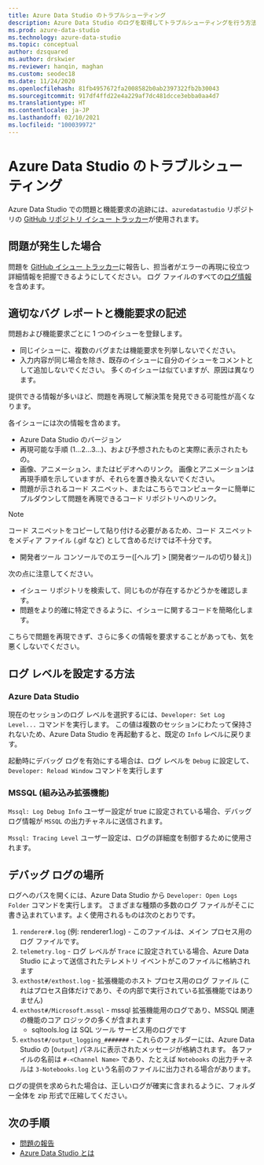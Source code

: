 ```yaml
---
title: Azure Data Studio のトラブルシューティング
description: Azure Data Studio のログを取得してトラブルシューティングを行う方法について説明します。これは、バグ レポートを報告するときに役立ちます。
ms.prod: azure-data-studio
ms.technology: azure-data-studio
ms.topic: conceptual
author: dzsquared
ms.author: drskwier
ms.reviewer: hanqin, maghan
ms.custom: seodec18
ms.date: 11/24/2020
ms.openlocfilehash: 81fb4957672fa2008582b0ab2397322fb2b30043
ms.sourcegitcommit: 917df4ffd22e4a229af7dc481dcce3ebba0aa4d7
ms.translationtype: HT
ms.contentlocale: ja-JP
ms.lasthandoff: 02/10/2021
ms.locfileid: "100039972"
---
```

# <a name="azure-data-studio-troubleshooting"></a>Azure Data Studio のトラブルシューティング
Azure Data Studio での問題と機能要求の追跡には、`azuredatastudio` リポジトリの [GitHub リポジトリ イシュー トラッカー](https://github.com/Microsoft/azuredatastudio/issues)が使用されます。 

## <a name="if-youve-experienced-any-issue"></a>問題が発生した場合

問題を [GitHub イシュー トラッカー](https://github.com/Microsoft/azuredatastudio/issues)に報告し、担当者がエラーの再現に役立つ詳細情報を把握できるようにしてください。 ログ ファイルのすべての[ログ情報](#how-to-set-the-logging-level)を含めます。

## <a name="writing-good-bug-reports-and-feature-requests"></a>適切なバグ レポートと機能要求の記述

問題および機能要求ごとに 1 つのイシューを登録します。

* 同じイシューに、複数のバグまたは機能要求を列挙しないでください。
* 入力内容が同じ場合を除き、既存のイシューに自分のイシューをコメントとして追加しないでください。 多くのイシューは似ていますが、原因は異なります。

提供できる情報が多いほど、問題を再現して解決策を発見できる可能性が高くなります。 

各イシューには次の情報を含めます。

* Azure Data Studio のバージョン
* 再現可能な手順 (1...2...3...)、および予想されたものと実際に表示されたもの。 
* 画像、アニメーション、またはビデオへのリンク。 画像とアニメーションは再現手順を示していますが、それらを置き換えないでください。
* 問題が示されるコード スニペット、またはこちらでコンピューターに簡単にプルダウンして問題を再現できるコード リポジトリへのリンク。 

> [!NOTE]
>  コード スニペットをコピーして貼り付ける必要があるため、コード スニペットをメディア ファイル (.gif など) として含めるだけでは不十分です。 

* 開発者ツール コンソールでのエラー([ヘルプ] > [開発者ツールの切り替え])

次の点に注意してください。

* イシュー リポジトリを検索して、同じものが存在するかどうかを確認します。 
* 問題をより的確に特定できるように、イシューに関するコードを簡略化します。 

こちらで問題を再現できず、さらに多くの情報を要求することがあっても、気を悪くしないでください。

## <a name="how-to-set-the-logging-level"></a>ログ レベルを設定する方法

### <a name="azure-data-studio"></a>Azure Data Studio
現在のセッションのログ レベルを選択するには、`Developer: Set Log Level...` コマンドを実行します。 この値は複数のセッションにわたって保持されないため、Azure Data Studio を再起動すると、既定の `Info` レベルに戻ります。 

起動時にデバッグ ログを有効にする場合は、ログ レベルを `Debug` に設定して、`Developer: Reload Window` コマンドを実行します

### <a name="mssql-built-in-extension"></a>MSSQL (組み込み拡張機能)

`Mssql: Log Debug Info` ユーザー設定が true に設定されている場合、デバッグ ログ情報が `MSSQL` の出力チャネルに送信されます。

`Mssql: Tracing Level` ユーザー設定は、ログの詳細度を制御するために使用されます。

## <a name="debug-log-location"></a>デバッグ ログの場所
ログへのパスを開くには、Azure Data Studio から `Developer: Open Logs Folder` コマンドを実行します。 さまざまな種類の多数のログ ファイルがそこに書き込まれています。よく使用されるものは次のとおりです。

1. `renderer#.log` (例: renderer1.log) - このファイルは、メイン プロセス用のログ ファイルです。
1. `telemetry.log` - ログ レベルが `Trace` に設定されている場合、Azure Data Studio によって送信されたテレメトリ イベントがこのファイルに格納されます
1. `exthost#/exthost.log` - 拡張機能のホスト プロセス用のログ ファイル (これはプロセス自体だけであり、その内部で実行されている拡張機能ではありません)
1. `exthost#/Microsoft.mssql` - mssql 拡張機能用のログであり、MSSQL 関連の機能のコア ロジックの多くが含まれます
   * sqltools.log は SQL ツール サービス用のログです
1. `exthost#/output_logging_#######` - これらのフォルダーには、Azure Data Studio の [`Output`] パネルに表示されたメッセージが格納されます。 各ファイルの名前は `#-<Channel Name>` であり、たとえば `Notebooks` の出力チャネルは `3-Notebooks.log` という名前のファイルに出力される場合があります。

ログの提供を求められた場合は、正しいログが確実に含まれるように、フォルダー全体を zip 形式で圧縮してください。 

## <a name="next-steps"></a>次の手順
- [問題の報告](https://github.com/Microsoft/azuredatastudio/issues)
- [Azure Data Studio とは](what-is-azure-data-studio.md)